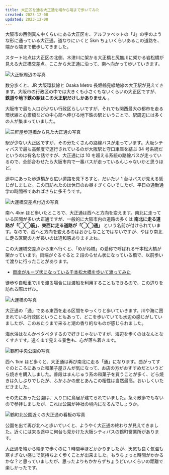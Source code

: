 ```yaml
---
title: 大正区を通る大正通を端から端まで歩いてみた
created: 2023-12-08
updated: 2023-12-08
---
```


大阪市の西側真ん中くらいにある大正区を、アルファベットの「J」の字のような形に通っている大正通。道なりにいくと 5km ちょいくらいあるこの道路を、端から端まで散歩してきました。

スタート地点は大正区の北側、木津川に架かる大正橋と尻無川に架かる岩松橋が見える大正橋交差点。ここから大正通に沿って、南へ向かって歩いていきます。

![大正駅周辺の写真](aa94b4c3-7c7a-4210-d45f-bb91d21cea00)

数分歩くと、JR 大阪環状線と Osaka Metro 長堀鶴見緑地線の大正駅が見えてきます。大阪市の行政区の中では大きくも小さくもないくらいの大正区ですが、 **鉄道や地下鉄の駅はこの大正駅だけしかありません** 。

大阪市で最も人口が少ない行政区らしいですが、それでも関西最大の都市を走る環状線と心斎橋などの中心部へ伸びる地下鉄の駅ということで、駅周辺には多くの人が集まっていました。

![三軒屋歩道橋から見た大正通の写真](1316a050-9e43-463b-0fe0-959405804100)

駅が少ない大正区ですが、その分たくさんの路線バスが走っています。大阪シティバスで最も高頻度で運行されているのが大阪駅と守口車庫を結ぶ 34 号系統だというのは有名な話ですが、大正通には 10 を超える系統の路線バスが走っているので、全部合わせたら大阪市内で一番バスが走っているんじゃないかと思うほど。

途中にあった歩道橋から広い道路を見下ろすと、だいたい 1 台はバスが見える感じがしました。この日訪れたのは休日のお昼すぎくらいでしたが、平日の通勤通学の時間帯であればさらに多そうです。

![大運橋交差点付近の写真](e871ce38-3b3e-48f1-3eb2-88e58d5fb800)

南へ 4km ほど歩いたところで、大正通は西へと方向を変えます。南北に走っている区間が多い大正通ですが、一般的に大阪市内の道路の多くは **南北に走る道路が「◯◯筋」、東西に走る道路が「◯◯通」** という名前が付けられています。なので、西へと方向を変えるのはおかしなことではないですが、やはり南北に走る区間の方が長いのは違和感ありますよね。

この大運橋交差点から東へ行くと、「めがね橋」の愛称で呼ばれる千本松大橋が架かっています。両端がぐるぐると 2 段のらせん状になっている橋で、以前歩いて渡りに行ったことがあります。

- [両岸がループ状になっている千本松大橋を歩いて渡ってみた](/blog/20231018/)

徒歩や自転車で川を渡る場合には渡船を利用することもできるので、この辺りを訪れる際はぜひ。

![大運橋の写真](890dfef5-ef3a-4fe8-22f7-9a3d7f65b900)

大正通の「通」である東西を走る区間をゆっくりと歩いていきます。川や海に囲まれている行政区ということもあって、どこを歩いていても水辺の感じがしていましたが、このあたりまで来ると潮の香り的なものが感じられました。

海水浴はなんかベタベタするので好きじゃないですが、海辺を歩くのはなんとなくすきです。遠くまで見える景色も、心が落ち着きます。

![鶴町中央公園の写真](a0ce5697-7dae-4e03-6303-46a4d209a800)

西へ 1km ほど歩くと、大正通は再び南北に走る「通」になります。曲がってすぐのところにあった和菓子屋さんが気になって、お店の方がおすすめだというどら焼きを購入しました。普段はまんじゅう系の和菓子を買うことが多く、どら焼きは久しぶりでしたが、ふかふかの皮とあんこの相性は当然最高。おいしくいただきました。

その先にあった公園は、入り口に鳥居が建てられていました。急ぐ散歩でもないので参拝しましたが、これは公園が神社の境内になるんでしょうか。

![鶴町北公園近くの大正通の看板の写真](2711a2ba-dd79-4a05-7f78-9407e2edda00)

公園を出て再び北へと歩いていくと、ようやく大正通の終わりが見えてきました。近くには来る途中に何台も見かけた大阪シティバスの鶴町営業所があります。

大正通を端から端まで歩くのに 1 時間半ほどかかりましたが、天気も良く気温も寒すぎない感じで気持ちよく歩くことが出来ました。もうちょっと時間がかかるかな？と思っていましたが、思ったよりもかからずちょうどいいくらいの距離で楽しかったです。
